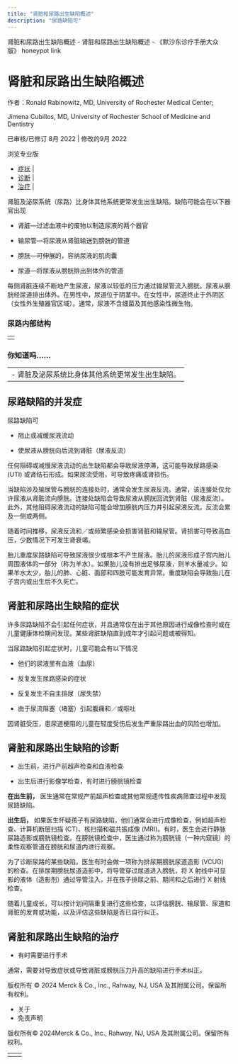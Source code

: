 ```yaml
---
title: "肾脏和尿路出生缺陷概述"
description: "尿路缺陷可"
---
```


﻿肾脏和尿路出生缺陷概述 \- 肾脏和尿路出生缺陷概述 \- 《默沙东诊疗手册大众版》 honeypot link

# 肾脏和尿路出生缺陷概述

作者：Ronald Rabinowitz, MD, University of Rochester Medical Center;

Jimena Cubillos, MD, University of Rochester School of Medicine and Dentistry

已审核/已修订 8月 2022 \| 修改的9月 2022

浏览专业版

- [症状](#症状_v33013331_zh) \|
- [诊断](#诊断_v33013349_zh) \|
- [治疗](#治疗_v33013369_zh) \|

肾脏及泌尿系统（尿路）比身体其他系统更常发生出生缺陷。缺陷可能会在以下器官出现

- 肾脏—过滤血液中的废物以制造尿液的两个器官

- 输尿管—将尿液从肾脏输送到膀胱的管道

- 膀胱—可伸展的，容纳尿液的肌肉囊

- 尿道—将尿液从膀胱排出到体外的管道


每侧肾脏连续不断地产生尿液，尿液以较低的压力通过输尿管流入膀胱。尿液从膀胱经尿道排出体外。在男性中，尿道位于阴茎中。在女性中，尿道终止于外阴区（女性外生殖器官区域）。通常，尿液不含细菌及其他感染性微生物。

### 尿路内部结构

|     |
| --- |
|  |

### 你知道吗……

|     |
| --- |
| - 肾脏及泌尿系统比身体其他系统更常发生出生缺陷。 |

## 尿路缺陷的并发症

尿路缺陷可

- 阻止或减缓尿液流动

- 使尿液从膀胱向后流到肾脏（尿液反流）


任何阻碍或减慢尿液流动的出生缺陷都会导致尿液停滞，这可能导致尿路感染 (UTI) 或肾结石形成。如果尿流受阻，可导致疼痛或肾损伤。

当缺陷涉及输尿管与膀胱的连接处时，通常会发生尿液反流。通常，该连接处仅允许尿液从肾脏流向膀胱。连接处缺陷会导致尿液从膀胱回流到肾脏（尿液反流）。此外，其他阻碍尿液流动的缺陷可能会增加膀胱内压力并引起尿液反流。反流会累及一侧或两侧。

随着时间推移，尿液反流和／或频繁感染会损害肾脏和输尿管。肾损害可导致高血压，少数情况下可发生肾衰竭。

胎儿重度尿路缺陷可导致尿液很少或根本不产生尿液。胎儿的尿液形成子宫内胎儿周围液体的一部分（称为羊水）。如果胎儿没有排出足够尿液，则羊水量减少。如果羊水太少，胎儿的肺、心脏、面部和四肢可能发育异常。重度缺陷会导致胎儿在​​子宫内或出生后不久死亡。

## 肾脏和尿路出生缺陷的症状

许多尿路缺陷不会引起任何症状，并且通常仅在出于其他原因进行成像检查时或在儿童健康体检期间发现。某些肾脏缺陷直到成年才引起问题或被得知。

当尿路缺陷引起症状时，儿童可能会有以下情况

- 他们的尿液里有血液（血尿）

- 反复发生尿路感染的症状

- 反复发生不自主排尿（尿失禁）

- 由于尿流阻塞（堵塞）引起腹痛和／或呕吐


因肾脏受压，患尿道梗阻的儿童在轻度受伤后发生严重尿路出血的风险也增加。

## 肾脏和尿路出生缺陷的诊断

- 出生前，进行产前超声检查和血液检查

- 出生后进行影像学检查，有时进行膀胱镜检查


**在出生前，** 医生通常在常规产前超声检查或其他常规遗传性疾病筛查过程中发现尿路缺陷。

**出生后，** 如果医生怀疑孩子有尿路缺陷，他们通常会进行成像检查，例如超声检查、计算机断层扫描 (CT)、核扫描和磁共振成像 (MRI)。有时，医生会进行静脉尿路造影或膀胱镜检查。在膀胱镜检查中，医生通过称为膀胱镜（一种内窥镜）的柔性观察管道在膀胱和尿道内进行观察。

为了诊断尿路的某些缺陷，医生有时会做一项称为排尿期膀胱尿道造影 (VCUG) 的检查。在排尿期膀胱尿道造影中，将导管穿过尿道进入膀胱，将 X 射线中可显影的液体（造影剂）通过导管注入，并在孩子排尿之前、期间和之后进行 X 射线检查。

随着儿童成长，可以按计划间隔重复进行这些检查，以评估膀胱、输尿管、尿道和肾脏的发育或功能，以及评估这些缺陷是否已自行纠正。

## 肾脏和尿路出生缺陷的治疗

- 有时需要进行手术


通常，需要对导致症状或导致肾脏或膀胱压力升高的缺陷进行手术纠正。



版权所有 © 2024
Merck & Co., Inc., Rahway, NJ, USA 及其附属公司。保留所有权利。

- 关于
- 免责声明

版权所有© 2024Merck & Co., Inc., Rahway, NJ, USA 及其附属公司。保留所有权利。

|     |     |
| --- | --- |
|  |  |